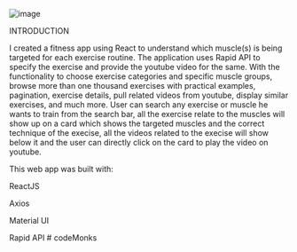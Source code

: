 
![image](https://user-images.githubusercontent.com/95141585/188672470-c0b96484-0ab5-45ce-8669-dba16158976b.png)

INTRODUCTION


I created a fitness app using React to understand which muscle(s) is being targeted for each exercise routine. The application uses Rapid API to specify the exercise and provide the youtube video for the same. With the functionality to choose exercise categories and specific muscle groups, browse more than one thousand exercises with practical examples, pagination, exercise details, pull related videos from youtube, display similar exercises, and much more.
User can search any exercise or muscle he wants to train from the search bar, all the exercise relate to the muscles will show up on a card which shows the targeted muscles and the correct technique of the execise, all the videos related to the execise will show below it and the user can directly click on the card to play the video on youtube.


This web app was built with:

ReactJS

Axios

Material UI

Rapid API
#   c o d e M o n k s  
 
